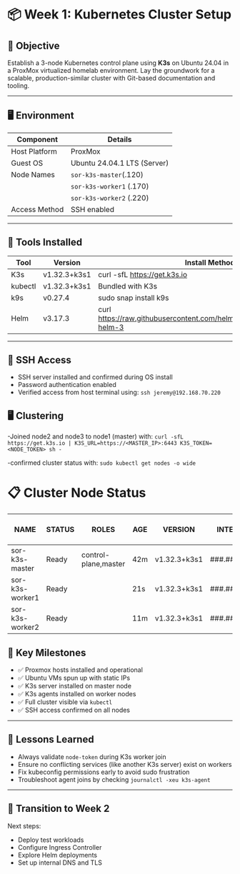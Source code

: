 # 📦 Week 1: Kubernetes Cluster Setup

## 🎯 Objective
Establish a 3-node Kubernetes control plane using **K3s** on Ubuntu 24.04 in a ProxMox virtualized homelab environment. Lay the groundwork for a scalable, production-similar cluster with Git-based documentation and tooling.

---

## 🖥️ Environment

| Component       | Details                        |
|-----------------|--------------------------------|
| Host Platform   | ProxMox                        |
| Guest OS        | Ubuntu 24.04.1 LTS (Server)    |
| Node Names      | `sor-k3s-master`(.120)         |
|                 |  `sor-k3s-worker1` (.170)      |
|                 |  `sor-k3s-worker2` (.220)      |
| Access Method   | SSH enabled                    |

---

## 🔧 Tools Installed

| Tool       | Version        | Install Method                                      
|------------|----------------|-----------------------------------------------------|
| K3s        | v1.32.3+k3s1   | curl -sfL https://get.k3s.io | sh -`             
| kubectl    | v1.32.3+k3s1   | Bundled with K3s                                    
| k9s        | v0.27.4        | sudo snap install k9s                            
| Helm       | v3.17.3        | curl https://raw.githubusercontent.com/helm/helm/master/scripts/get-helm-3 | bash 

---

## 🔐 SSH Access

- SSH server installed and confirmed during OS install
- Password authentication enabled
- Verified access from host terminal using:
  ``ssh jeremy@192.168.70.220``

## 🖥️ Clustering

  -Joined node2 and node3 to node1 (master) with:
``curl -sfL https://get.k3s.io | K3S_URL=https://<MASTER_IP>:6443 K3S_TOKEN=<NODE_TOKEN> sh -``

  -confirmed cluster status with:
``sudo kubectl get nodes -o wide``

# 📋 Cluster Node Status

| NAME             | STATUS | ROLES                  | AGE   | VERSION     | INTERNAL-IP     | EXTERNAL-IP | OS-IMAGE           | KERNEL-VERSION     | CONTAINER-RUNTIME      |
|------------------|--------|-------------------------|-------|-------------|-----------------|-------------|--------------------|--------------------|------------------------|
| sor-k3s-master    | Ready  | control-plane,master    | 42m   | v1.32.3+k3s1 | ###.###.###.120   | <none>      | Ubuntu 24.04.2 LTS | 6.8.0-58-generic    | containerd://2.0.4-k3s2 |
| sor-k3s-worker1   | Ready  | <none>                  | 21s   | v1.32.3+k3s1 | ###.###.###.170   | <none>      | Ubuntu 24.04.2 LTS | 6.8.0-58-generic    | containerd://2.0.4-k3s2 |
| sor-k3s-worker2   | Ready  | <none>                  | 11m   | v1.32.3+k3s1 | ###.###.###.220   | <none>      | Ubuntu 24.04.2 LTS | 6.8.0-58-generic    | containerd://2.0.4-k3s2 |

## 🔑 Key Milestones

- ✅ Proxmox hosts installed and operational
- ✅ Ubuntu VMs spun up with static IPs
- ✅ K3s server installed on master node
- ✅ K3s agents installed on worker nodes
- ✅ Full cluster visible via `kubectl`
- ✅ SSH access confirmed on all nodes

---

## 🧠 Lessons Learned

- Always validate `node-token` during K3s worker join
- Ensure no conflicting services (like another K3s server) exist on workers
- Fix kubeconfig permissions early to avoid sudo frustration
- Troubleshoot agent joins by checking `journalctl -xeu k3s-agent`

---

## 📅 Transition to Week 2

Next steps:
- Deploy test workloads
- Configure Ingress Controller
- Explore Helm deployments
- Set up internal DNS and TLS
